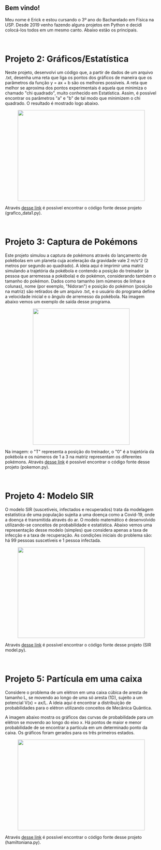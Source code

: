## Bem vindo!

Meu nome é Erick e estou cursando o 3º ano do Bacharelado em Física na USP. Desde 2019 venho fazendo alguns projetos em Python e decidi colocá-los todos em um mesmo canto. Abaixo estão os principais.

&nbsp;  
# Projeto 2: Gráficos/Estatística

Neste projeto, desenvolvi um código que, a partir de dados de um arquivo .txt, desenha uma reta que liga os pontos dos gráficos de maneira que os parâmetros da função y = ax + b são os melhores possíveis. A reta que melhor se aproxima dos pontos experimentais é aquela que minimiza o chamado "chi quadrado", muito conhecido em Estatística. Assim, é possível encontrar os parâmetros "a" e "b" de tal modo que minimizem o chi quadrado. O resultado é mostrado logo abaixo.

<p align="center">
  <img src="https://github.com/erick-chris/erick-chris.github.io/blob/gh-pages/images/filtro%20de%20wien.png?raw=True" height="300" width="420">
</p>

Através [desse link](https://github.com/erick-chris/erick-chris.github.io/tree/gh-pages/Python) é possível encontrar o código fonte desse projeto (grafico_data1.py).

&nbsp;  
# Projeto 3: Captura de Pokémons

Este projeto simulou a captura de pokémons através do lançamento de pokébolas em um planeta cuja aceleração da gravidade vale 2 m/s^2 (2 metros por segundo ao quadrado). A ideia aqui é imprimir uma matriz simulando a trajetória da pokébola e contendo a posição do treinador (a pessoa que arremessa a pokébola) e do pokémon, considerando também o tamanho do pokémon. Dados como tamanho (em números de linhas e colunas), nome (por exemplo, "Nidoran") e posição do pokémon (posição na matriz) são retirados de um arquivo .txt, e o usuário do programa define a velocidade inicial e o ângulo de arremesso da pokébola.
Na imagem abaixo vemos um exemplo de saída desse programa.

<p align="center">
  <img src="https://github.com/erick-chris/erick-chris.github.io/blob/gh-pages/images/pokemon.png?raw=True" height="450" width="320">
</p>

Na imagem: o "T" representa a posição do treinador, o "0" é a trajetória da pokébola e os números de 1 a 3 na matriz representam os diferentes pokémons.
Através [desse link](https://github.com/erick-chris/erick-chris.github.io/tree/gh-pages/Python) é possível encontrar o código fonte desse projeto (pokemon.py).

&nbsp;  
# Projeto 4: Modelo SIR

O modelo SIR (suscetíveis, infectados e recuperados) trata da modelagem estatística de uma população sujeita a uma doença como a Covid-19, onde a doença é transmitida através do ar. O modelo matemático é desenvolvido utilizando-se conceitos de probabilidade e estatística. Abaixo vemos uma representação desse modelo (simples) que considera apenas a taxa de infecção e a taxa de recuperação. As condições iniciais do problema são: há 99 pessoas suscetíveis e 1 pessoa infectada.

<p align="center">
  <img src="https://github.com/erick-chris/erick-chris.github.io/blob/gh-pages/images/SIR%20model.png?raw=True" height="300" width="420">
</p>

Através [desse link](https://github.com/erick-chris/erick-chris.github.io/tree/gh-pages/Python) é possível encontrar o código fonte desse projeto (SIR model.py).

&nbsp;  
# Projeto 5: Partícula em uma caixa

Considere o problema de um elétron em uma caixa cúbica de aresta de tamanho L, se movendo ao longo de uma só aresta (1D), sujeito a um potencial V(x) = ax/L. A ideia aqui é encontrar a distribuição de probabilidades para o elétron utilizando conceitos de Mecânica Quântica. 

A imagem abaixo mostra os gráficos das curvas de probabilidade para um elétron se movendo ao longo do eixo x. Há pontos de maior e menor probabilidade de se encontrar a partícula em um determinado ponto da caixa. Os gráficos foram gerados para os três primeiros estados.

<p align="center">
  <img src="https://github.com/erick-chris/erick-chris.github.io/blob/gh-pages/images/particle%20in%20a%20box-3.png?raw=True" height="300" width="420">
</p>

Através [desse link](https://github.com/erick-chris/erick-chris.github.io/tree/gh-pages/Python) é possível encontrar o código fonte desse projeto (hamiltoniana.py).
